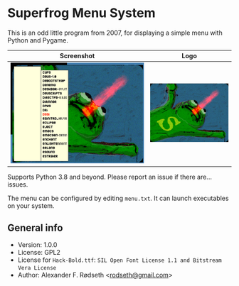 Superfrog Menu System
=====================

This is an odd little program from 2007, for displaying a simple menu with Python and Pygame.

| Screenshot                        | Logo                            |
|-----------------------------------|---------------------------------|
| ![screenshot](img/screenshot.png) | ![superfrog](img/superfrog.png) |

Supports Python 3.8 and beyond. Please report an issue if there are... issues.

The menu can be configured by editing `menu.txt`. It can launch executables on your system.

General info
------------

* Version: 1.0.0
* License: GPL2
* License for `Hack-Bold.ttf`: `SIL Open Font License 1.1 and Bitstream Vera License`
* Author: Alexander F. Rødseth &lt;rodseth@gmail.com&gt;
